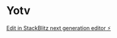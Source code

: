 # Yotv

[Edit in StackBlitz next generation editor ⚡️](https://stackblitz.com/~/github.com/Shubhamnpk/Yotv)